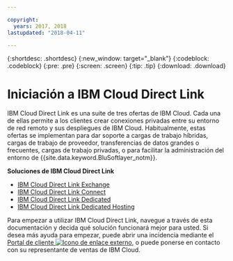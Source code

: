 ```yaml
---

copyright:
  years: 2017, 2018
lastupdated: "2018-04-11"

---
```


{:shortdesc: .shortdesc}
{:new_window: target="_blank"}
{:codeblock: .codeblock}
{:pre: .pre}
{:screen: .screen}
{:tip: .tip}
{:download: .download}

# Iniciación a IBM Cloud Direct Link

IBM Cloud Direct Link es una suite de tres ofertas de IBM Cloud. Cada una de ellas permite a los clientes crear conexiones privadas entre su entorno de red remoto y sus despliegues de IBM Cloud. Habitualmente, estas ofertas se implementan para dar soporte a cargas de trabajo híbridas, cargas de trabajo de proveedor, transferencias de datos grandes o frecuentes, cargas de trabajo privadas, o para facilitar la administración del entorno de {{site.data.keyword.BluSoftlayer_notm}}.

**Soluciones de IBM Cloud Direct Link**

 * [IBM Cloud Direct Link Exchange](about.html#the-direct-link-cloud-exchange-solution)
 * [IBM Cloud Direct Link Connect](about.html#the-direct-link-connect-solution)
 * [IBM Cloud Direct Link Dedicated](about.html#the-direct-link-dedicated-solution)
 * [IBM Cloud Direct Link Dedicated Hosting](about.html#the-direct-dedicated-hosting-solution)

Para empezar a utilizar IBM Cloud Direct Link, navegue a través de esta documentación y decida qué solución funcionará mejor para usted. Si desea más ayuda para empezar, puede abrir una incidencia mediante el [Portal de cliente ![Icono de enlace externo](../../icons/launch-glyph.svg "Icono de enlace externo")](https://control.softlayer.com/), o puede ponerse en contacto con su representante de ventas de IBM Cloud.
